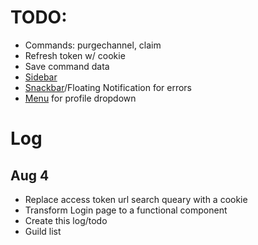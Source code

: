 # TODO:
- Commands: purgechannel, claim
- Refresh token w/ cookie
- Save command data
- [Sidebar](https://material-ui.com/components/drawers/)
- [Snackbar](https://material-ui.com/components/snackbars/)/Floating Notification for errors
- [Menu](https://material-ui.com/components/menus/) for profile dropdown

# Log
## Aug 4
- Replace access token url search queary with a cookie
- Transform Login page to a functional component
- Create this log/todo
- Guild list
